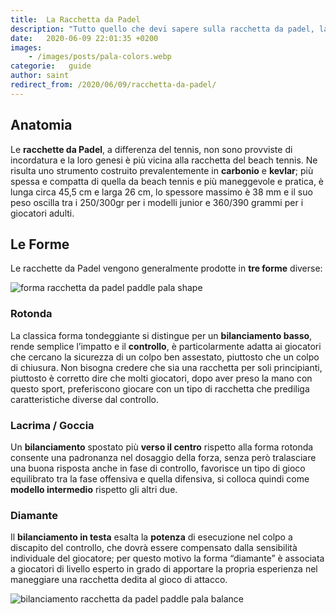 ```yaml
---
title:  La Racchetta da Padel
description: "Tutto quello che devi sapere sulla racchetta da padel, la tua nuova compagna di avventure... sportive"
date:   2020-06-09 22:01:35 +0200
images:
    - /images/posts/pala-colors.webp
categorie:   guide
author: saint
redirect_from: /2020/06/09/racchetta-da-padel/
---
```


## Anatomia

Le **racchette da Padel**, a differenza del tennis, non sono provviste di incordatura e la loro genesi è più vicina alla racchetta del beach tennis. Ne risulta uno strumento costruito prevalentemente in **carbonio** e **kevlar**; più spessa e compatta di quella da beach tennis e più maneggevole e pratica, è lunga circa 45,5 cm e larga 26 cm, lo spessore massimo è 38 mm e il suo peso oscilla tra i 250/300gr per i modelli junior e 360/390 grammi per i giocatori adulti.

## Le Forme

Le racchette da Padel vengono generalmente prodotte in **tre forme** diverse:

![forma racchetta da padel paddle pala shape ](/images/posts/pala-shape-text.webp)

### Rotonda 
La classica forma tondeggiante si distingue per un **bilanciamento basso**, rende semplice l’impatto e il **controllo**, è particolarmente adatta ai giocatori che cercano la sicurezza di un colpo ben assestato, piuttosto che un colpo di chiusura. Non bisogna credere che sia una racchetta per soli principianti, piuttosto è corretto dire che molti giocatori, dopo aver preso la mano con questo sport, preferiscono giocare con un tipo di racchetta che prediliga caratteristiche diverse dal controllo.

### Lacrima / Goccia
Un **bilanciamento** spostato più **verso il centro** rispetto alla forma rotonda consente una padronanza nel dosaggio della forza, senza però tralasciare una buona risposta anche in fase di controllo, favorisce un tipo di gioco equilibrato tra la fase offensiva e quella difensiva, si colloca quindi come **modello intermedio** rispetto gli altri due.

### Diamante
Il **bilanciamento in testa** esalta la **potenza** di esecuzione nel colpo a discapito del controllo, che dovrà essere compensato dalla sensibilità individuale del giocatore; per questo motivo la forma “diamante” è associata a giocatori di livello esperto in grado di apportare la propria esperienza nel maneggiare una racchetta dedita al gioco di attacco.  

![bilanciamento racchetta da padel paddle pala balance](/images/posts/pala-balance.webp)
